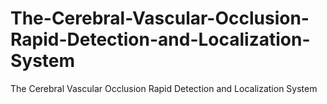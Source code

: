 # The-Cerebral-Vascular-Occlusion-Rapid-Detection-and-Localization-System
The Cerebral Vascular Occlusion Rapid Detection and Localization System
